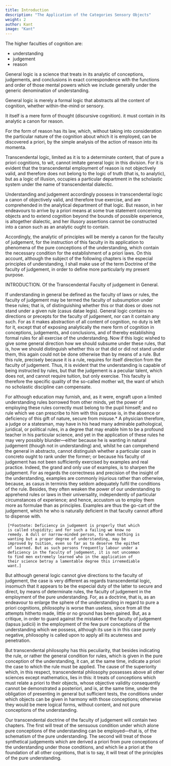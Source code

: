 ```yaml
---
title: Introduction
description: "The Application of the Categories Sensory Objects"
weight: 2
author: Kant
image: "Kant"
---
```



<!-- General logic is constructed on a plan which coincides exactly with the division of  -->

The higher faculties of cognition are:
- understanding
- judgement
- reason

General logic is a science that treats in its analytic of conceptions, judgements, and conclusions in exact correspondence with the functions and order of those mental powers which we include generally under the generic denomination of understanding.

General logic is merely a formal logic that abstracts all the content of cognition, whether within-the-mind or sensory. 

<!--  pure or empirical, and 

 occupies itself with the -->

It itself is a mere form of thought (discursive cognition). it must contain in its analytic a canon for reason.

For the form of reason has its law, which, without taking into consideration the particular nature of the cognition about which it is employed, can be discovered a priori, by the simple analysis of the action of reason into its momenta.

Transcendental logic, limited as it is to a determinate content, that of pure a priori cognitions, to wit, cannot imitate general logic in this division. For it is evident that the transcendental employment of reason is not objectively valid, and therefore does not belong to the logic of truth (that is, to analytic), but as a logic of illusion, occupies a particular department in the scholastic system under the name of transcendental dialectic.

Understanding and judgement accordingly possess in transcendental logic a canon of objectively valid, and therefore true exercise, and are comprehended in the analytical department of that logic. But reason, in her endeavours to arrive by a priori means at some true statement concerning objects and to extend cognition beyond the bounds of possible experience, is altogether dialectic, and her illusory assertions cannot be constructed into a canon such as an analytic ought to contain.

Accordingly, the analytic of principles will be merely a canon for the faculty of judgement, for the instruction of this faculty in its application to phenomena of the pure conceptions of the understanding, which contain the necessary condition for the establishment of a priori laws. On this account, although the subject of the following chapters is the especial principles of understanding, I shall make use of the term Doctrine of the faculty of judgement, in order to define more particularly my present purpose.



INTRODUCTION. Of the Transcendental Faculty of judgement in General.

If understanding in general be defined as the faculty of laws or rules, the faculty of judgement may be termed the faculty of subsumption under these rules; that is, of distinguishing whether this or that does or does not stand under a given rule (casus datae legis). General logic contains no directions or precepts for the faculty of judgement, nor can it contain any such. For as it makes abstraction of all content of cognition, no duty is left for it, except that of exposing analytically the mere form of cognition in conceptions, judgements, and conclusions, and of thereby establishing formal rules for all exercise of the understanding. Now if this logic wished to give some general direction how we should subsume under these rules, that is, how we should distinguish whether this or that did or did not stand under them, this again could not be done otherwise than by means of a rule. But this rule, precisely because it is a rule, requires for itself direction from the faculty of judgement. Thus, it is evident that the understanding is capable of being instructed by rules, but that the judgement is a peculiar talent, which does not, and cannot require tuition, but only exercise. This faculty is therefore the specific quality of the so-called mother wit, the want of which no scholastic discipline can compensate.

For although education may furnish, and, as it were, engraft upon a limited understanding rules borrowed from other minds, yet the power of employing these rules correctly must belong to the pupil himself; and no rule which we can prescribe to him with this purpose is, in the absence or deficiency of this gift of nature, secure from misuse.* A physician therefore, a judge or a statesman, may have in his head many admirable pathological, juridical, or political rules, in a degree that may enable him to be a profound teacher in his particular science, and yet in the application of these rules he may very possibly blunder—either because he is wanting in natural judgement (though not in understanding) and, whilst he can comprehend the general in abstracto, cannot distinguish whether a particular case in concreto ought to rank under the former; or because his faculty of judgement has not been sufficiently exercised by examples and real practice. Indeed, the grand and only use of examples, is to sharpen the judgement. For as regards the correctness and precision of the insight of the understanding, examples are commonly injurious rather than otherwise, because, as casus in terminis they seldom adequately fulfil the conditions of the rule. Besides, they often weaken the power of our understanding to apprehend rules or laws in their universality, independently of particular circumstances of experience; and hence, accustom us to employ them more as formulae than as principles. Examples are thus the go-cart of the judgement, which he who is naturally deficient in that faculty cannot afford to dispense with.

     [*Footnote: Deficiency in judgement is properly that which
     is called stupidity; and for such a failing we know no
     remedy. A dull or narrow-minded person, to whom nothing is
     wanting but a proper degree of understanding, may be
     improved by tuition, even so far as to deserve the epithet
     of learned. But as such persons frequently labour under a
     deficiency in the faculty of judgement, it is not uncommon
     to find men extremely learned who in the application of
     their science betray a lamentable degree this irremediable
     want.]

But although general logic cannot give directions to the faculty of judgement, the case is very different as regards transcendental logic, insomuch that it appears to be the especial duty of the latter to secure and direct, by means of determinate rules, the faculty of judgement in the employment of the pure understanding. For, as a doctrine, that is, as an endeavour to enlarge the sphere of the understanding in regard to pure a priori cognitions, philosophy is worse than useless, since from all the attempts hitherto made, little or no ground has been gained. But, as a critique, in order to guard against the mistakes of the faculty of judgement (lapsus judicii) in the employment of the few pure conceptions of the understanding which we possess, although its use is in this case purely negative, philosophy is called upon to apply all its acuteness and penetration.

But transcendental philosophy has this peculiarity, that besides indicating the rule, or rather the general condition for rules, which is given in the pure conception of the understanding, it can, at the same time, indicate a priori the case to which the rule must be applied. The cause of the superiority which, in this respect, transcendental philosophy possesses above all other sciences except mathematics, lies in this: it treats of conceptions which must relate a priori to their objects, whose objective validity consequently cannot be demonstrated a posteriori, and is, at the same time, under the obligation of presenting in general but sufficient tests, the conditions under which objects can be given in harmony with those conceptions; otherwise they would be mere logical forms, without content, and not pure conceptions of the understanding.

Our transcendental doctrine of the faculty of judgement will contain two chapters. The first will treat of the sensuous condition under which alone pure conceptions of the understanding can be employed—that is, of the schematism of the pure understanding. The second will treat of those synthetical judgements which are derived a priori from pure conceptions of the understanding under those conditions, and which lie a priori at the foundation of all other cognitions, that is to say, it will treat of the principles of the pure understanding.


